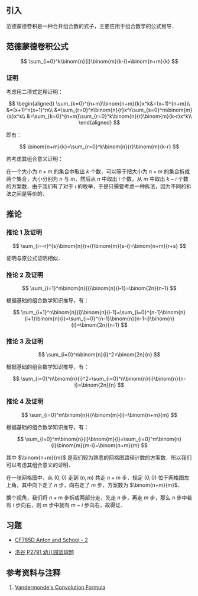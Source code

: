 ## 引入

范德蒙德卷积是一种合并组合数的式子，主要应用于组合数学的公式推导．

## 范德蒙德卷积公式

$$
\sum_{i=0}^k\binom{n}{i}\binom{m}{k-i}=\binom{n+m}{k}
$$

### 证明

考虑用二项式定理证明：

$$
\begin{aligned}
\sum_{k=0}^{n+m}\binom{n+m}{k}x^k&=(x+1)^{n+m}\\
&=(x+1)^n(x+1)^m\\
&=\sum_{r=0}^n\binom{n}{r}x^r\sum_{s=0}^m\binom{m}{s}x^s\\
&=\sum_{k=0}^{n+m}\sum_{r=0}^k\binom{n}{r}\binom{m}{k-r}x^k\\
\end{aligned}
$$

即有：

$$
\binom{n+m}{k}=\sum_{r=0}^k\binom{n}{r}\binom{m}{k-r}
$$

若考虑其组合意义证明：

在一个大小为 $n+m$ 的集合中取出 $k$ 个数，可以等于把大小为 $n+m$ 的集合拆成两个集合，大小分别为 $n$ 与 $m$，然后从 $n$ 中取出 $i$ 个数，从 $m$ 中取出 $k-i$ 个数的方案数．由于我们有了对于 $i$ 的枚举，于是只需要考虑一种拆法，因为不同的拆法之间是等价的．

## 推论

### 推论 1 及证明

$$
\sum_{i=-r}^{s}\binom{n}{r+i}\binom{m}{s-i}=\binom{n+m}{r+s}
$$

证明与原公式证明相似．

### 推论 2 及证明

$$
\sum_{i=1}^n\binom{n}{i}\binom{n}{i-1}=\binom{2n}{n-1}
$$

根据基础的组合数学知识推导，有：

$$
\sum_{i=1}^n\binom{n}{i}\binom{n}{i-1}=\sum_{i=0}^{n-1}\binom{n}{i+1}\binom{n}{i}=\sum_{i=0}^{n-1}\binom{n}{n-1-i}\binom{n}{i}=\binom{2n}{n-1}
$$

### 推论 3 及证明

$$
\sum_{i=0}^n\binom{n}{i}^2=\binom{2n}{n}
$$

根据基础的组合数学知识推导，有：

$$
\sum_{i=0}^n\binom{n}{i}^2=\sum_{i=0}^n\binom{n}{i}\binom{n}{n-i}=\binom{2n}{n}
$$

### 推论 4 及证明

$$
\sum_{i=0}^m\binom{n}{i}\binom{m}{i}=\binom{n+m}{m}
$$

根据基础的组合数学知识推导，有：

$$
\sum_{i=0}^m\binom{n}{i}\binom{m}{i}=\sum_{i=0}^m\binom{n}{i}\binom{m}{m-i}=\binom{n+m}{m}
$$

其中 $\binom{n+m}{m}$ 是我们较为熟悉的网格图路径计数的方案数．所以我们可以考虑其组合意义的证明．

在一张网格图中，从 $(0,0)$ 走到 $(n,m)$ 共走 $n+m$ 步．规定 $(0,0)$ 位于网格图左上角，其中向下走了 $n$ 步，向右走了 $m$ 步，方案数为 $\binom{n+m}{m}$．

换个视角，我们将 $n+m$ 步拆成两部分走，先走 $n$ 步，再走 $m$ 步，那么 $n$ 步中若有 $i$ 步向右，则 $m$ 步中就有 $m-i$ 步向右，故得证．

## 习题

-   [CF785D Anton and School - 2](https://codeforces.com/problemset/problem/785/D)

-   [洛谷 P2791 幼儿园篮球题](https://www.luogu.com.cn/problem/P2791)

## 参考资料与注释

1.  [Vandermonde's Convolution Formula](https://www.cut-the-knot.org/arithmetic/algebra/VandermondeConvolution.shtml)
